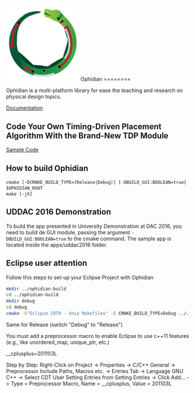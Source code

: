 <img src="https://raw.githubusercontent.com/eclufsc/ophidian/master/logo.png" width=200>
Ophidian
========

Ophidian is a multi-platform library for ease the teaching and research on physical design topics.

[Documentation](http://eclufsc.github.io/ophidian/doc/html/index.html)

Code Your Own Timing-Driven Placement Algorithm With the Brand-New TDP Module
-------------------------
[Sample Code](https://github.com/eclufsc/ophidian/blob/master/apps/tdp/main.cpp)

How to build Ophidian
---------------------
```
cmake [-DCMAKE_BUILD_TYPE=(Release|Debug)] [-DBUILD_GUI:BOOLEAN=true] $OPHIDIAN_ROOT
make [-jX]
```

UDDAC 2016 Demonstration
-------------------------
To build the app presented in University Demonstration at DAC 2016, you need to build de GUI module, passing the argument ```-DBUILD_GUI:BOOLEAN=true``` to the cmake command.
The sample app is located inside the apps/uddac2016 folder.

Eclipse user attention
-------------------------

Follow this steps to set-up your Eclipse Project with Ophidian

```bash
mkdir ../ophidian-build
cd ../ophidian-build
mkdir debug
cd debug
cmake -G"Eclipse CDT4 - Unix Makefiles" -D CMAKE_BUILD_TYPE=Debug ../../ophidian
```
Same for Release (switch "Debug" to "Release")

You must add a preprocessor macro to enable Eclipse to use c++11 features (e.g., like unordered_map, unique_ptr, etc.)

__cplusplus=201103L

Step by Step: Right-Click on Project -> Properties -> C/C++ General -> Preprocessor Include Paths, Macros etc. -> Entries Tab -> Language GNU C++ -> Select CDT User Setting Entries from Setting Entries -> Click Add... -> Type = Preprocessor Macro, Name = __cplusplus, Value = 201103L



